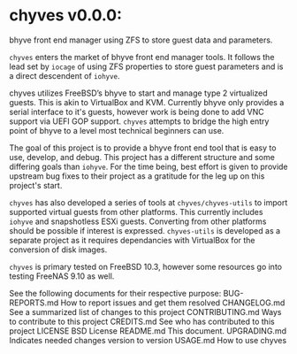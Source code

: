 # chyves v0.0.0:

bhyve front end manager using ZFS to store guest data and parameters.

`chyves` enters the market of bhyve front end manager tools. It follows the lead set by `iocage` of using ZFS properties to store guest parameters and is a direct descendent of `iohyve`.

chyves utilizes FreeBSD’s bhyve to start and manage type 2 virtualized guests. This is akin to VirtualBox and KVM. Currently bhyve only provides a serial interface to it's guests, however work is being done to add VNC support via UEFI GOP support. `chyves` attempts to bridge the high entry point of bhyve to a level most technical beginners can use.

The goal of this project is to provide a bhyve front end tool that is easy to use, develop, and debug. This project has a different structure and some differing goals than `iohyve`. For the time being, best effort is given to provide upstream bug fixes to their project as a gratitude for the leg up on this project's start.

`chyves` has also developed a series of tools at `chyves/chyves-utils` to import supported virtual guests from other platforms. This currently includes `iohyve` and snapshotless ESXi guests. Converting from other platforms should be possible if interest is expressed. `chyves-utils` is developed as a separate project as it requires dependancies with VirtualBox for the conversion of disk images.

`chyves` is primary tested on FreeBSD 10.3, however some resources go into testing FreeNAS 9.10 as well.

See the following documents for their respective purpose:
BUG-REPORTS.md        How to report issues and get them resolved
CHANGELOG.md          See a summarized list of changes to this project
CONTRIBUTING.md       Ways to contribute to this project
CREDITS.md            See who has contributed to this project
LICENSE               BSD License
README.md             This document.
UPGRADING.md          Indicates needed changes version to version
USAGE.md              How to use chyves
